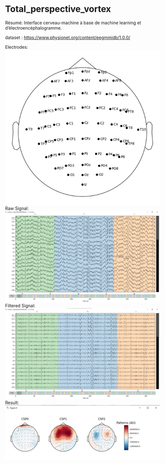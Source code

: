# Total_perspective_vortex
Résumé: Interface cerveau-machine à base de machine learning et d’électroencéphalogramme.

dataset : https://www.physionet.org/content/eegmmidb/1.0.0/

Electrodes:
![Electrodes](imgs/electrodes.jpg)
Raw Signal:
![Raw Signal](imgs/signal_raw.jpg)
Filtered Signal:
![Filtered Signal](imgs/signal_filtered.jpg)
Result:
![CSP](imgs/CSP.jpg)